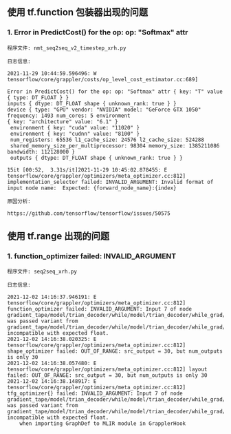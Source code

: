 
## 使用 tf.function 包装器出现的问题

### 1. Error in PredictCost() for the op: op: "Softmax" attr

    程序文件: nmt_seq2seq_v2_timestep_xrh.py
    
    日志信息:
    
    2021-11-29 10:44:59.596496: W tensorflow/core/grappler/costs/op_level_cost_estimator.cc:689] 

    Error in PredictCost() for the op: op: "Softmax" attr { key: "T" value { type: DT_FLOAT } } 
    inputs { dtype: DT_FLOAT shape { unknown_rank: true } } 
    device { type: "GPU" vendor: "NVIDIA" model: "GeForce GTX 1050" frequency: 1493 num_cores: 5 environment 
    { key: "architecture" value: "6.1" }
     environment { key: "cuda" value: "11020" } 
     environment { key: "cudnn" value: "8100" } 
     num_registers: 65536 l1_cache_size: 24576 l2_cache_size: 524288 
     shared_memory_size_per_multiprocessor: 98304 memory_size: 1385211086 bandwidth: 112128000 } 
     outputs { dtype: DT_FLOAT shape { unknown_rank: true } }
    
    15it [00:52,  3.31s/it]2021-11-29 10:45:02.878455: E tensorflow/core/grappler/optimizers/meta_optimizer.cc:812] 
    implementation_selector failed: INVALID_ARGUMENT: Invalid format of input node name:  Expected: {forward_node_name}:{index}
    
    原因分析:
    
    https://github.com/tensorflow/tensorflow/issues/50575
    
    
## 使用 tf.range 出现的问题

### 1. function_optimizer failed: INVALID_ARGUMENT

    程序文件: seq2seq_xrh.py
    
    日志信息:
    
    2021-12-02 14:16:37.946191: E tensorflow/core/grappler/optimizers/meta_optimizer.cc:812] function_optimizer failed: INVALID_ARGUMENT: Input 7 of node gradient_tape/model/trian_decoder/while/model/trian_decoder/while_grad/body/_301/gradient_tape/model/trian_decoder/while/gradients/model/trian_decoder/while/lstm_1/PartitionedCall_grad/PartitionedCall was passed variant from gradient_tape/model/trian_decoder/while/model/trian_decoder/while_grad/body/_301/gradient_tape/model/trian_decoder/while/gradients/model/trian_decoder/while/lstm_1/PartitionedCall_grad/TensorListPopBack_2:1 incompatible with expected float.
    2021-12-02 14:16:38.020325: E tensorflow/core/grappler/optimizers/meta_optimizer.cc:812] shape_optimizer failed: OUT_OF_RANGE: src_output = 30, but num_outputs is only 30
    2021-12-02 14:16:38.057480: E tensorflow/core/grappler/optimizers/meta_optimizer.cc:812] layout failed: OUT_OF_RANGE: src_output = 30, but num_outputs is only 30
    2021-12-02 14:16:38.148917: E tensorflow/core/grappler/optimizers/meta_optimizer.cc:812] tfg_optimizer{} failed: INVALID_ARGUMENT: Input 7 of node gradient_tape/model/trian_decoder/while/model/trian_decoder/while_grad/body/_301/gradient_tape/model/trian_decoder/while/gradients/model/trian_decoder/while/lstm_1/PartitionedCall_grad/PartitionedCall was passed variant from gradient_tape/model/trian_decoder/while/model/trian_decoder/while_grad/body/_301/gradient_tape/model/trian_decoder/while/gradients/model/trian_decoder/while/lstm_1/PartitionedCall_grad/TensorListPopBack_2:1 incompatible with expected float.
        when importing GraphDef to MLIR module in GrapplerHook